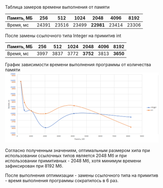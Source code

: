 Таблица замеров времени выполнения от памяти

| Память, МБ | 256 | 512 | 1024 | 2048 | 4096 | 8192 |
| --- | --- | --- | --- | --- | --- | --- |
| Время, мс | 24391 | 23516 | 23499 | **22981** | 23414 | 23306 |

После замены ссылочного типа Integer на примитив int

| Память, МБ | 256 | 512 | 1024 | 2048 | 4096 | 8192 |
| --- | --- | --- | --- | --- | --- | --- |
| Время, мс | 3997 | 3837 | 3772 | **3752** | 3813 | **3650** |

График зависимости времени выполнения программы от количества памяти
![graph](https://github.com/FroJuniK/repo_for_training/blob/main/hw04-gc/src/main/resources/graph.png)

Согласно полученным значениям, оптимальным размером хипа при использовании ссылочных типов является 2048 Мб и при использовании примитивных - 2048 Мб, хотя минимум времени зафиксирован при 8192 Мб.

После выполнения оптимизации - замены ссылочного типа на примитив - время выполнения программы сократилось в 6 раз.
